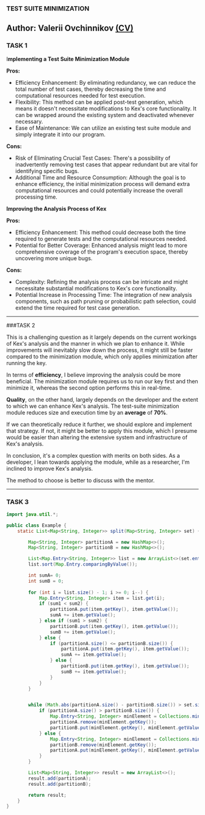### TEST SUITE MINIMIZATION 
Author: Valerii Ovchinnikov 
[(CV)](https://drive.google.com/file/d/1CkrxipsEgZlBD2OGKCbcfrq-AVDAAITN/view?usp=sharing)
---

### TASK 1

I**mplementing a Test Suite Minimization Module**

**Pros:**
* Efficiency Enhancement: By eliminating redundancy, we can reduce the total number of test cases, thereby decreasing the time and computational resources needed for test execution.
* Flexibility: This method can be applied post-test generation, which means it doesn't necessitate modifications to Kex's core functionality. It can be wrapped around the existing system and deactivated whenever necessary.
* Ease of Maintenance: We can utilize an existing test suite module and simply integrate it into our program.

**Cons:**

*    Risk of Eliminating Crucial Test Cases: There's a possibility of inadvertently removing test cases that appear redundant but are vital for identifying specific bugs.
*    Additional Time and Resource Consumption: Although the goal is to enhance efficiency, the initial minimization process will demand extra computational resources and could potentially increase the overall processing time.

**Improving the Analysis Process of Kex**

**Pros:**

  * Efficiency Enhancement: This method could decrease both the time required to generate tests and the computational resources needed.
  *  Potential for Better Coverage: Enhanced analysis might lead to more comprehensive coverage of the program's execution space, thereby uncovering more unique bugs.

**Cons:**

  *  Complexity: Refining the analysis process can be intricate and might necessitate substantial modifications to Kex's core functionality.
 *   Potential Increase in Processing Time: The integration of new analysis components, such as path pruning or probabilistic path selection, could extend the time required for test case generation.
----
###TASK 2

This is a challenging question as it largely depends on the current workings of Kex's analysis and the manner in which we plan to enhance it. While improvements will inevitably slow down the process, it might still be faster compared to the minimization module, which only applies minimization after running the key.

In terms of **efficiency**, I believe improving the analysis could be more beneficial. The minimization module requires us to run our key first and then minimize it, whereas the second option performs this in real-time. 

**Quality**, on the other hand, largely depends on the developer and the extent to which we can enhance Kex's analysis. The test-suite minimization module reduces size and execution time by an **average** of **70%**. 

If we can theoretically reduce it further, we should explore and implement that strategy. If not, it might be better to apply this module, which I presume would be easier than altering the extensive system and infrastructure of Kex's analysis. 

In conclusion, it's a complex question with merits on both sides. As a developer, I lean towards applying the module, while as a researcher, I'm inclined to improve Kex's analysis. 

The method to choose is better to discuss with the mentor.

---
### TASK 3
```java
import java.util.*;

public class Example {
    static List<Map<String, Integer>> split(Map<String, Integer> set) {

        Map<String, Integer> partitionA = new HashMap<>();
        Map<String, Integer> partitionB = new HashMap<>();

        List<Map.Entry<String, Integer>> list = new ArrayList<>(set.entrySet());
        list.sort(Map.Entry.comparingByValue());

        int sumA= 0;
        int sumB = 0;
    
        for (int i = list.size() - 1; i >= 0; i--) {
            Map.Entry<String, Integer> item = list.get(i);
            if (sum1 < sum2) {
                partitionA.put(item.getKey(), item.getValue());
                sumA += item.getValue();
            } else if (sum1 > sum2) {
                partitionB.put(item.getKey(), item.getValue());
                sumB += item.getValue();
            } else {
                if (partitionA.size() <= partitionB.size()) {
                    partitionA.put(item.getKey(), item.getValue());
                    sumA += item.getValue();
                } else {
                    partitionB.put(item.getKey(), item.getValue());
                    sumB += item.getValue();
                }
            }
        }


        while (Math.abs(partitionA.size() - partitionB.size()) > set.size() % 2) {
            if (partitionA.size() > partitionB.size()) {
                Map.Entry<String, Integer> minElement = Collections.min(partition1.entrySet(), Map.Entry.comparingByValue());
                partitionA.remove(minElement.getKey());
                partitionB.put(minElement.getKey(), minElement.getValue());
            } else {
                Map.Entry<String, Integer> minElement = Collections.min(partitionB.entrySet(), Map.Entry.comparingByValue());
                partitionB.remove(minElement.getKey());
                partitionA.put(minElement.getKey(), minElement.getValue());
            }
        }

        List<Map<String, Integer>> result = new ArrayList<>();
        result.add(partitionA);
        result.add(partitionB);

        return result;
    }    
}
```
